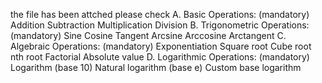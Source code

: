 the file has been attched please check
A. Basic Operations: (mandatory)
Addition
Subtraction
Multiplication
Division
B. Trigonometric Operations: (mandatory)
Sine
Cosine
Tangent
Arcsine
Arccosine
Arctangent
C. Algebraic Operations: (mandatory)
Exponentiation
Square root
Cube root
nth root
Factorial
Absolute value
D. Logarithmic Operations: (mandatory)
Logarithm (base 10)
Natural logarithm (base e)
Custom base logarithm
